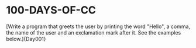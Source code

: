 # 100-DAYS-OF-CC
[Write a program that greets the user by printing the word "Hello", a comma, the name of the user and an exclamation mark after it. See the examples below.]{Day001}
